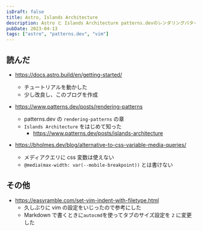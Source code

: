 ```yaml
---
isDraft: false
title: Astro, Islands Architecture
description: Astro と Islands Architecture patterns.devのレンダリングパターンについて
pubDate: 2023-04-13
tags: ["astro", "patterns.dev", "vim"]
---
```


## 読んだ

- https://docs.astro.build/en/getting-started/

  - チュートリアルを動かした
  - 少し改良し、このブログを作成

- https://www.patterns.dev/posts/rendering-patterns

  - patterns.dev の `rendering-patterns` の章
  - `Islands Architecture` をはじめて知った
    - https://www.patterns.dev/posts/islands-architecture

- https://bholmes.dev/blog/alternative-to-css-variable-media-queries/
  - メディアクエリに css 変数は使えない
  - `@media(max-width: var(--mobile-breakpoint))` とは書けない

## その他

- https://easyramble.com/set-vim-indent-with-filetype.html
  - 久しぶりに vim の設定をいじったので参考にした
  - Markdown で書くときに`autocmd`を使ってタブのサイズ設定を `2` に変更した
